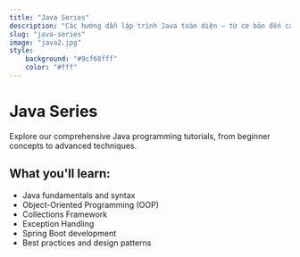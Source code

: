 ```yaml
---
title: "Java Series"
description: "Các hướng dẫn lập trình Java toàn diện — từ cơ bản đến các khái niệm nâng cao."
slug: "java-series"
image: "java2.jpg"
style:
    background: "#9cf68fff"
    color: "#fff"
---
```


# Java Series

Explore our comprehensive Java programming tutorials, from beginner concepts to advanced techniques.

## What you'll learn:
- Java fundamentals and syntax
- Object-Oriented Programming (OOP)
- Collections Framework
- Exception Handling
- Spring Boot development
- Best practices and design patterns